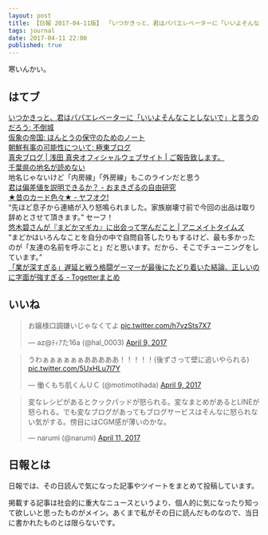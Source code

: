 ```yaml
---
layout: post
title: 【日報 2017-04-11版】 「いつかきっと、君はパパエレベーターに「いいよそんなことしないで」と言うのだろう」他
tags: journal
date: 2017-04-11 22:00
published: true
---
```

寒いんかい。

## はてブ

<div class="news"><a href="http://mubou.seesaa.net/article/448909506.html" target="_blank">いつかきっと、君はパパエレベーターに「いいよそんなことしないで」と言うのだろう: 不倒城</a>
<div class="newscomme"></div>
</div>

<div class="news"><a href="http://marginalsoldier.blogspot.com/2017/04/blog-post.html" target="_blank">仮象の帝国: ほんとうの保守のためのノート</a>
<div class="newscomme"></div>
</div>

<div class="news"><a href="http://finalvent.cocolog-nifty.com/fareastblog/2017/04/post-3ee5.html" target="_blank">朝鮮有事の可能性について: 極東ブログ</a>
<div class="newscomme"></div>
</div>

<div class="news"><a href="http://mao-asada.jp/mao/news/2017/04/10/1025/" target="_blank">真央ブログ | 浅田 真央オフィシャルウェブサイト | ご報告致します。</a>
<div class="newscomme"></div>
</div>

<div class="news"><a href="http://anond.hatelabo.jp/20170411124623" target="_blank">千葉県の地名が読めない</a>
<div class="newscomme">地名じゃないけど「内房線」「外房線」もこのラインだと思う</div>
</div>

<div class="news"><a href="http://browncapuchin.hatenablog.com/entry/deviation-value-20170411" target="_blank">君は偏差値を説明できるか？ - おまきざるの自由研究</a>
<div class="newscomme"></div>
</div>

<div class="news"><a href="http://page12.auctions.yahoo.co.jp/jp/auction/p550523288" target="_blank">★昔のカード色々★ - ヤフオク!</a>
<div class="newscomme">“先ほど息子から連絡が入り怒鳴られました。家族崩壊寸前で今回の出品は取り辞めとさせて頂きます。” セーフ！</div>
</div>

<div class="news"><a href="http://www.animatetimes.com/news/details.php?id=1491810973" target="_blank">悠木碧さんが『まどかマギカ』に出会って学んだこと | アニメイトタイムズ</a>
<div class="newscomme">“まどかはいろんなことを自分の中で自問自答したりもするけど、最も多かったのが「友達の名前を呼ぶこと」だと思います。だから、そこでチューニングをしています。”</div>
</div>

<div class="news"><a href="https://togetter.com/li/1099473" target="_blank">「業が深すぎる」遅延と戦う格闘ゲーマーが最後にたどり着いた結論、正しいのに字面が強すぎる - Togetterまとめ</a>
<div class="newscomme"></div>
</div>


## いいね

 <blockquote class="twitter-tweet"><p lang="ja" dir="ltr">お嬢様口調嫌いじゃなくてよ <a href="https://t.co/h7vzSts7X7">pic.twitter.com/h7vzSts7X7</a></p>&mdash; az@ﾃｨｱた16a (@hal_0003) <a href="https://twitter.com/hal_0003/status/851042244937175040">April 9, 2017</a></blockquote>
<script async src="//platform.twitter.com/widgets.js" charset="utf-8"></script> 
 
 
<blockquote class="twitter-tweet"><p lang="ja" dir="ltr">うわぁぁぁぁぁぁあああああ！！！！！(後ずさって壁に追いやられる) <a href="https://t.co/5UxHLu7l7Y">pic.twitter.com/5UxHLu7l7Y</a></p>&mdash; 働くもち肌くんＵＣ (@motimotihada) <a href="https://twitter.com/motimotihada/status/851076353809985536">April 9, 2017</a></blockquote>
<script async src="//platform.twitter.com/widgets.js" charset="utf-8"></script> 
 
 
<blockquote class="twitter-tweet"><p lang="ja" dir="ltr">変なレシピがあるとクックパッドが怒られる。変なまとめがあるとLINEが怒られる。でも変なブログがあってもブログサービスはそんなに怒られない気がする。傍目にはCGM感が薄いのかな。</p>&mdash; narumi (@narumi) <a href="https://twitter.com/narumi/status/851669846643232769">April 11, 2017</a></blockquote>
<script async src="//platform.twitter.com/widgets.js" charset="utf-8"></script> 
 

## 日報とは

日報では、その日読んで気になった記事やツイートをまとめて投稿しています。

掲載する記事は社会的に重大なニュースというより、個人的に気になったり知って欲しいと思ったものがメイン。あくまで私がその日に読んだものなので、当日に書かれたものとは限らないです。